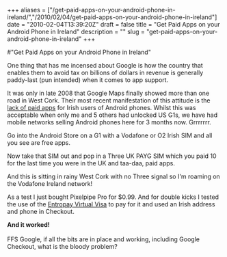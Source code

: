 +++
aliases = ["/get-paid-apps-on-your-android-phone-in-ireland/","/2010/02/04/get-paid-apps-on-your-android-phone-in-ireland"]
date = "2010-02-04T13:39:20Z"
draft = false
title = "Get Paid Apps on your Android Phone in Ireland"
description = ""
slug = "get-paid-apps-on-your-android-phone-in-ireland"
+++

#"Get Paid Apps on your Android Phone in Ireland"


 One thing that has me incensed about Google is how the country that enables them to avoid tax on billions of dollars in revenue is generally paddy-last (pun intended) when it comes to app support.<p />It was only in late 2008 that Google Maps finally showed more than one road in West Cork. Their most recent manifestation of this attitude is the <a href="http://market.android.com/support/bin/answer.py?hl=en&amp;answer=150324">lack of paid apps</a> for Irish users of Android phones. Whilst this was acceptable when only me and 5 others had unlocked US G1s, we have had mobile networks selling Android phones here for 3 months now. Grrrrrrr.<p /> Go into the Android Store on a G1 with a Vodafone or O2 Irish SIM and all you see are free apps.<p />Now take that SIM out and pop in a Three UK PAYG SIM which you paid 10 for the last time you were in the UK and taa-daa, paid apps.<p /> And this is sitting in rainy West Cork with no Three signal so I&#39;m roaming on the Vodafone Ireland network!<p />As a test I just bought Pixelpipe Pro for $0.99. And for double kicks I tested the use of the <a href="http://www.entropay.com/">Entropay Virtual Visa</a> to pay for it and used an Irish address and phone in Checkout. <p /> <b>And it worked!<br /></b><br />FFS Google, if all the bits are in place and working, including Google Checkout, what is the bloody problem?
 